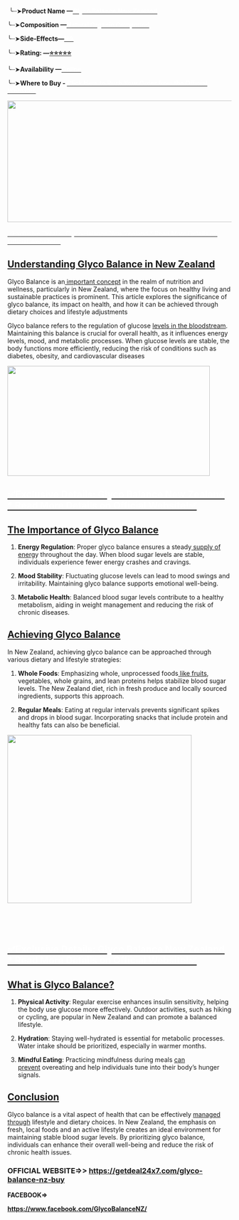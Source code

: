 <p data-original-attrs="{&quot;style&quot;:&quot;&quot;}">&nbsp;╰┈➤<strong>Product Name &mdash;<a href="https://www.blogger.com/blog/post/edit/5202269691412952166/8695812424775645420#" data-original-attrs="{&quot;data-original-href&quot;:&quot;https://getdeal24x7.com/glyco-balance-nz-buy&quot;,&quot;style&quot;:&quot;&quot;}"><span style="color: #ffffff;" data-keep-original-tag="false" data-original-attrs="{&quot;style&quot;:&quot;&quot;}">Glyco Balance New Zealand</span></a></strong></p>
<p data-original-attrs="{&quot;style&quot;:&quot;&quot;}">╰┈➤<strong>Composition &mdash;<a href="https://www.blogger.com/blog/post/edit/5202269691412952166/8695812424775645420#" data-original-attrs="{&quot;data-original-href&quot;:&quot;https://getdeal24x7.com/glyco-balance-nz-buy&quot;,&quot;style&quot;:&quot;&quot;}"><span style="color: #ffffff;" data-keep-original-tag="false" data-original-attrs="{&quot;style&quot;:&quot;&quot;}">Natural Organic Compound</span></a></strong></p>
<p data-original-attrs="{&quot;style&quot;:&quot;&quot;}">╰┈➤<strong>Side-Effects&mdash;<a href="https://www.blogger.com/blog/post/edit/5202269691412952166/8695812424775645420#" data-original-attrs="{&quot;data-original-href&quot;:&quot;https://getdeal24x7.com/glyco-balance-nz-buy&quot;,&quot;style&quot;:&quot;&quot;}"><span style="color: #ffffff;" data-keep-original-tag="false" data-original-attrs="{&quot;style&quot;:&quot;&quot;}">NA</span></a></strong></p>
<p data-original-attrs="{&quot;style&quot;:&quot;&quot;}">╰┈➤<strong>Rating: &mdash;<a href="https://www.blogger.com/blog/post/edit/5202269691412952166/8695812424775645420#" data-original-attrs="{&quot;data-original-href&quot;:&quot;https://getdeal24x7.com/glyco-balance-nz-buy&quot;}">⭐⭐⭐⭐⭐</a></strong></p>
<p data-original-attrs="{&quot;style&quot;:&quot;&quot;}">╰┈➤<strong>Availability &mdash;<a href="https://www.blogger.com/blog/post/edit/5202269691412952166/8695812424775645420#" data-original-attrs="{&quot;data-original-href&quot;:&quot;https://getdeal24x7.com/glyco-balance-nz-buy&quot;,&quot;style&quot;:&quot;&quot;}"><span style="color: #ffffff;" data-keep-original-tag="false" data-original-attrs="{&quot;style&quot;:&quot;&quot;}">Online</span></a></strong></p>
<p data-original-attrs="{&quot;style&quot;:&quot;&quot;}">╰┈➤<strong>Where to Buy -&nbsp;<a href="https://www.blogger.com/blog/post/edit/5202269691412952166/8695812424775645420#" data-original-attrs="{&quot;data-original-href&quot;:&quot;https://getdeal24x7.com/glyco-balance-nz-buy&quot;,&quot;style&quot;:&quot;&quot;}"><span style="color: #ffffff;" data-keep-original-tag="false" data-original-attrs="{&quot;style&quot;:&quot;&quot;}">Click Here to Rush Your Order from the Official Websites</span></a></strong></p>
<div class="separator" data-original-attrs="{&quot;style&quot;:&quot;&quot;}"><a href="https://www.blogger.com/blog/post/edit/5202269691412952166/8695812424775645420#" data-original-attrs="{&quot;data-original-href&quot;:&quot;https://getdeal24x7.com/glyco-balance-nz-buy&quot;,&quot;style&quot;:&quot;&quot;}"><img src="https://blogger.googleusercontent.com/img/b/R29vZ2xl/AVvXsEiy0zBp1VyypGXCmFnBBV1mR-bliG5L0Cfp0KSbkC9RMhBEeVaQzm1D6DkOt_7dTNQ_oJneUoaj1MjfxyAxcMtrHJB0Nl9Z3X89cSzJj4vujdu7Frta_Z2YJ5VluM64mtwdDCh4DbCYoj2wIUENIr2fTyddm7P8aUIvrwJwyXwFdnMM0M72hjvZVzdE25ry/w596-h273/463125503_122189040284218181_8086969893252609635_n.jpg" alt="" width="596" height="273" border="0" data-original-height="283" data-original-width="960" /></a></div>
<div class="separator" data-original-attrs="{&quot;style&quot;:&quot;&quot;}">&nbsp;</div>
<div class="separator" data-original-attrs="{&quot;style&quot;:&quot;&quot;}"><a href="https://www.blogger.com/blog/post/edit/5202269691412952166/8695812424775645420#" data-original-attrs="{&quot;data-original-href&quot;:&quot;https://getdeal24x7.com/glyco-balance-nz-buy&quot;}"><span style="color: #ffffff;" data-keep-original-tag="false" data-original-attrs="{&quot;style&quot;:&quot;&quot;}">✅Exclusive Details: Glyco Balance New Zealand * Read More Details on Official Website!✅</span></a></div>
<h2 data-original-attrs="{&quot;style&quot;:&quot;&quot;}"><u>Understanding Glyco Balance in New Zealand</u></h2>
<p>Glyco Balance is an<a href="https://www.blogger.com/blog/post/edit/5202269691412952166/8695812424775645420#" data-original-attrs="{&quot;data-original-href&quot;:&quot;https://www.facebook.com/GlycoBalanceNZ/&quot;}">&nbsp;important concept</a>&nbsp;in the realm of nutrition and wellness, particularly in New Zealand, where the focus on healthy living and sustainable practices is prominent. This article explores the significance of glyco balance, its impact on health, and how it can be achieved through dietary choices and lifestyle adjustments</p>
<p>Glyco balance refers to the regulation of glucose&nbsp;<a href="https://www.blogger.com/blog/post/edit/5202269691412952166/8695812424775645420#" data-original-attrs="{&quot;data-original-href&quot;:&quot;https://www.facebook.com/GlycoBalanceNZ/&quot;}">levels in the bloodstream</a>. Maintaining this balance is crucial for overall health, as it influences energy levels, mood, and metabolic processes. When glucose levels are stable, the body functions more efficiently, reducing the risk of conditions such as diabetes, obesity, and cardiovascular diseases</p>
<div class="separator" data-original-attrs="{&quot;style&quot;:&quot;&quot;}"><a href="https://www.blogger.com/blog/post/edit/5202269691412952166/8695812424775645420#" data-original-attrs="{&quot;data-original-href&quot;:&quot;https://getdeal24x7.com/glyco-balance-nz-buy&quot;,&quot;style&quot;:&quot;&quot;}"><img src="https://blogger.googleusercontent.com/img/b/R29vZ2xl/AVvXsEhZBqcb0VQ2AcNySPqm_mxji-J9XNm6zar00na2Tr0RszByvLONdHQ6hfr5vvLVp5ulBsYiD7d8l3PS7VcHCq9qrCG-5vkoNXAUO6gd48JV7XupCAsV2iNSUfsqdcqmZ2-DbB6BPoC6OJKwTk79A47Yfj9J9krKnkZr4NAd2C7Y_uz0J_roOeV1yplQmJ-X/w455-h247/37611101_web1_M1-BIR20241011_Glyco-Balance-Teaser.jpg" alt="" width="455" height="247" border="0" data-original-height="800" data-original-width="1280" /></a></div>
<h2 data-original-attrs="{&quot;style&quot;:&quot;&quot;}"><a href="https://www.blogger.com/blog/post/edit/5202269691412952166/8695812424775645420#" data-original-attrs="{&quot;data-original-href&quot;:&quot;https://getdeal24x7.com/glyco-balance-nz-buy&quot;}"><span style="color: #ffffff;" data-keep-original-tag="false" data-original-attrs="{&quot;style&quot;:&quot;&quot;}">✅Exclusive Details: Glyco Balance New Zealand * Read More Details on Official Website!✅</span></a></h2>
<h2 data-original-attrs="{&quot;style&quot;:&quot;&quot;}"><u>The Importance of Glyco Balance</u></h2>
<ol>
<li>
<p><strong>Energy Regulation</strong>: Proper glyco balance ensures a steady<a href="https://www.blogger.com/blog/post/edit/5202269691412952166/8695812424775645420#" data-original-attrs="{&quot;data-original-href&quot;:&quot;https://www.facebook.com/GlycoBalanceNZ/&quot;}">&nbsp;supply of energ</a>y throughout the day. When blood sugar levels are stable, individuals experience fewer energy crashes and cravings.</p>
</li>
<li>
<p><strong>Mood Stability</strong>: Fluctuating glucose levels can lead to mood swings and irritability. Maintaining glyco balance supports emotional well-being.</p>
</li>
<li>
<p><strong>Metabolic Health</strong>: Balanced blood sugar levels contribute to a healthy metabolism, aiding in weight management and reducing the risk of chronic diseases.</p>
</li>
</ol>
<h2 data-original-attrs="{&quot;style&quot;:&quot;&quot;}"><u>Achieving Glyco Balance</u></h2>
<p>In New Zealand, achieving glyco balance can be approached through various dietary and lifestyle strategies:</p>
<ol>
<li>
<p><strong>Whole Foods</strong>: Emphasizing whole, unprocessed foods<a href="https://www.blogger.com/blog/post/edit/5202269691412952166/8695812424775645420#" data-original-attrs="{&quot;data-original-href&quot;:&quot;https://www.facebook.com/GlycoBalanceNZ/&quot;}">&nbsp;like fruits</a>, vegetables, whole grains, and lean proteins helps stabilize blood sugar levels. The New Zealand diet, rich in fresh produce and locally sourced ingredients, supports this approach.</p>
</li>
<li>
<p><strong>Regular Meals</strong>: Eating at regular intervals prevents significant spikes and drops in blood sugar. Incorporating snacks that include protein and healthy fats can also be beneficial.</p>
</li>
</ol>
<div class="separator" data-original-attrs="{&quot;style&quot;:&quot;&quot;}"><a href="https://www.blogger.com/blog/post/edit/5202269691412952166/8695812424775645420#" data-original-attrs="{&quot;data-original-href&quot;:&quot;https://getdeal24x7.com/glyco-balance-nz-buy&quot;,&quot;style&quot;:&quot;&quot;}"><img src="https://blogger.googleusercontent.com/img/b/R29vZ2xl/AVvXsEgjHCNL6CrNLnBZ761tbT2THFPg1rmkbl8TUsDNFES_KX-IPvj7hg8rTCdWzx2JwloGRxtoyoBPOmxSuOfjSOfTthkairc_h0067qcMvkQMrnI6VrH6GIgAZjnIP8UxP2mDTJghZIw4lAwWWR1Ql2TObvRIfcg5LC1VMe2GX_Ox5L69uYnNXSviy4CNRGSU/w414-h378/184642464.jfif" alt="" width="414" height="378" border="0" data-original-height="280" data-original-width="280" /></a></div>
<p>&nbsp;</p>
<div>&nbsp;</div>
<div>
<h2 data-original-attrs="{&quot;style&quot;:&quot;&quot;}"><a href="https://www.blogger.com/blog/post/edit/5202269691412952166/8695812424775645420#" data-original-attrs="{&quot;data-original-href&quot;:&quot;https://getdeal24x7.com/glyco-balance-nz-buy&quot;}"><span style="color: #ffffff;" data-keep-original-tag="false" data-original-attrs="{&quot;style&quot;:&quot;&quot;}">✅Exclusive Details: Glyco Balance New Zealand * Read More Details on Official Website!✅</span></a></h2>
</div>
<div>
<h2><u>What is Glyco Balance?</u></h2>
</div>
<ol>
<li>
<p><strong>Physical Activity</strong>: Regular exercise enhances insulin sensitivity, helping the body use glucose more effectively. Outdoor activities, such as hiking or cycling, are popular in New Zealand and can promote a balanced lifestyle.</p>
</li>
<li>
<p><strong>Hydration</strong>: Staying well-hydrated is essential for metabolic processes. Water intake should be prioritized, especially in warmer months.</p>
</li>
<li>
<p><strong>Mindful Eating</strong>: Practicing mindfulness during meals&nbsp;<a href="https://www.blogger.com/blog/post/edit/5202269691412952166/8695812424775645420#" data-original-attrs="{&quot;data-original-href&quot;:&quot;https://www.facebook.com/GlycoBalanceNZ/&quot;}">can prevent</a>&nbsp;overeating and help individuals tune into their body&rsquo;s hunger signals.</p>
</li>
</ol>
<h2 data-original-attrs="{&quot;style&quot;:&quot;&quot;}"><u>Conclusion</u></h2>
<p>Glyco balance is a vital aspect of health that can be effectively&nbsp;<a href="https://www.blogger.com/blog/post/edit/5202269691412952166/8695812424775645420#" data-original-attrs="{&quot;data-original-href&quot;:&quot;https://www.facebook.com/GlycoBalanceNZ/&quot;}">managed through</a>&nbsp;lifestyle and dietary choices. In New Zealand, the emphasis on fresh, local foods and an active lifestyle creates an ideal environment for maintaining stable blood sugar levels. By prioritizing glyco balance, individuals can enhance their overall well-being and reduce the risk of chronic health issues.</p>
<h3 data-original-attrs="{&quot;style&quot;:&quot;&quot;}"><strong>OFFICIAL WEBSITE=&gt;&gt;&nbsp;</strong><strong><a href="https://www.blogger.com/blog/post/edit/5202269691412952166/8695812424775645420#" data-original-attrs="{&quot;data-original-href&quot;:&quot;https://getdeal24x7.com/glyco-balance-nz-buy&quot;}">https://getdeal24x7.com/glyco-balance-nz-buy</a></strong></h3>
<p><strong>FACEBOOK=&gt;</strong></p>
<p><strong><a href="https://www.facebook.com/GlycoBalanceNZ/">https://www.facebook.com/GlycoBalanceNZ/</a></strong></p>
